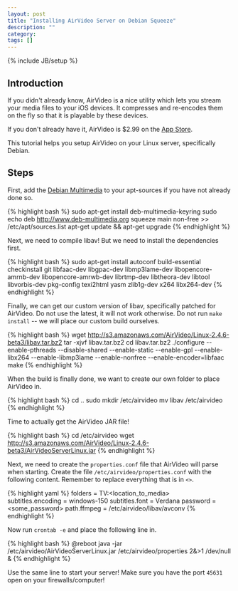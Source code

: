 ```yaml
---
layout: post
title: "Installing AirVideo Server on Debian Squeeze"
description: ""
category: 
tags: []
---
```

{% include JB/setup %}

## Introduction

If you didn't already know, AirVideo is a nice utility which lets you stream your media files to your iOS devices. It compresses and re-encodes them on the fly so that it is playable by these devices.

If you don't already have it, AirVideo is $2.99 on the [App Store](http://itunes.apple.com/us/app/air-video-watch-your-videos/id306550020?mt=8).

This tutorial helps you setup AirVideo on your Linux server, specifically Debian.

## Steps

First, add the [Debian Multimedia](http://deb-multimedia.org) to your apt-sources if you have not already done so.

{% highlight bash %}
sudo apt-get install deb-multimedia-keyring
sudo echo deb http://www.deb-multimedia.org squeeze main non-free >> /etc/apt/sources.list
apt-get update && apt-get upgrade
{% endhighlight %}

Next, we need to compile libav! But we need to install the dependencies first.

{% highlight bash %}
sudo apt-get install autoconf build-essential checkinstall git libfaac-dev libgpac-dev libmp3lame-dev libopencore-amrnb-dev libopencore-amrwb-dev librtmp-dev libtheora-dev libtool libvorbis-dev pkg-config texi2html yasm zlib1g-dev x264 libx264-dev
{% endhighlight %}

Finally, we can get our custom version of libav, specifically patched for AirVideo. Do not use the latest, it will not work otherwise. Do not run `make install` -- we will place our custom build ourselves.

{% highlight bash %}
wget http://s3.amazonaws.com/AirVideo/Linux-2.4.6-beta3/libav.tar.bz2
tar -xjvf libav.tar.bz2
cd libav.tar.bz2
./configure --enable-pthreads --disable-shared --enable-static --enable-gpl --enable-libx264 --enable-libmp3lame --enable-nonfree --enable-encoder=libfaac
make
{% endhighlight %}

When the build is finally done, we want to create our own folder to place AirVideo in.

{% highlight bash %}
cd ..
sudo mkdir /etc/airvideo
mv libav /etc/airvideo
{% endhighlight %}

Time to actually get the AirVideo JAR file!

{% highlight bash %}
cd /etc/airvideo
wget http://s3.amazonaws.com/AirVideo/Linux-2.4.6-beta3/AirVideoServerLinux.jar
{% endhighlight %}

Next, we need to create the `properties.conf` file that AirVideo will parse when starting. Create the file `/etc/airvideo/properties.conf` with the following content. Remember to replace everything that is in `<>`.

{% highlight yaml %}
folders = TV:<location_to_media>                                                                                     
subtitles.encoding = windows-150
subtitles.font = Verdana
password = <some_password>
path.ffmpeg = /etc/airvideo/libav/avconv
{% endhighlight %}

Now run `crontab -e` and place the following line in.

{% highlight bash %}
@reboot java -jar /etc/airvideo/AirVideoServerLinux.jar /etc/airvideo/properties 2&>1 /dev/null &
{% endhighlight %}

Use the same line to start your server! Make sure you have the port `45631` open on your firewalls/computer!